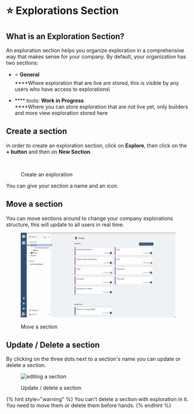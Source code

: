 # ⭐ Explorations Section

## What is an Exploration Section?

An exploration section helps you organize exploration in a comprehensive way that makes sense for your company. By default, your organization has two sections:

* :star: **General**\
  ****Where exploration that are live are stored, this is visible by any users who have access to explorations\

* ****:tools: **Work in Progress**\
  ****Where you can store exploration that are not live yet, only builders and more view exploration stored here

## Create a section

in order to create an exploration section, click on **Explore**, then click on the **+ button** and then on **New Section**.

<figure><img src="../.gitbook/assets/Screen Cast 2022-09-07 at 4.47.36 PM.gif" alt=""><figcaption><p>Create an exploration</p></figcaption></figure>

You can give your section a name and an icon.

## Move a section

You can move sections around to change your company explorations structure, this will update to all users in real time.

<figure><img src="../.gitbook/assets/Screen Cast 2022-09-07 at 4.44.52 PM (1).gif" alt=""><figcaption><p>Move a section</p></figcaption></figure>

## Update / Delete a section

By clicking on the three dots next to a section's name you can update or delete a section.

<figure><img src="../.gitbook/assets/Screen Cast 2022-09-07 at 4.42.06 PM.gif" alt="editing a section"><figcaption><p>Update / delete a section</p></figcaption></figure>

{% hint style="warning" %}
You can't delete a section with exploration in it. You need to move them or delete them before hands.
{% endhint %}
